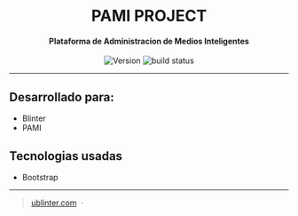 <h1 align="center">
  <br>
  <a href="http://www.ublinter.com/pami/"></a>
  <br>
  PAMI PROJECT
  <br>
</h1>
<h4 align="center">Plataforma de Administracion de Medios Inteligentes</h4>
<p align="center">
		<img src="https://img.shields.io/badge/Version-0.0.0.1-yellow.svg?style=for-the-badge"
            alt="Version">
    <img src="https://img.shields.io/teamcity/http/teamcity.jetbrains.com/s/bt345.svg?style=for-the-badge"
        alt="build status">
  </p>

---

## Desarrollado para:

* Blinter
* PAMI

## Tecnologias usadas

* Bootstrap


---

> [ublinter.com](https://www.ublinter.com) &nbsp;&middot;&nbsp;
